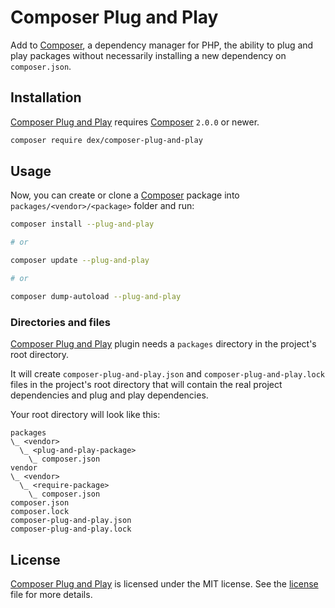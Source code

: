 # Composer Plug and Play

Add to [Composer](https://getcomposer.org/), a dependency manager for PHP, the ability to plug and play packages without
necessarily installing a new dependency on `composer.json`.

## Installation

[Composer Plug and Play](https://github.com/edersoares/composer-plug-and-play/) requires [Composer](https://getcomposer.org/)
`2.0.0` or newer.

```bash
composer require dex/composer-plug-and-play
```

## Usage

Now, you can create or clone a [Composer](https://getcomposer.org/) package into `packages/<vendor>/<package>` folder
and run:

```bash
composer install --plug-and-play

# or

composer update --plug-and-play

# or

composer dump-autoload --plug-and-play
```

### Directories and files

[Composer Plug and Play](https://github.com/edersoares/composer-plug-and-play/) plugin needs a `packages` directory in
the project's root directory.

It will create `composer-plug-and-play.json` and `composer-plug-and-play.lock` files in the project's root directory
that will contain the real project dependencies and plug and play dependencies.

Your root directory will look like this:

```
packages
\_ <vendor>
  \_ <plug-and-play-package>
    \_ composer.json
vendor
\_ <vendor>
  \_ <require-package>
    \_ composer.json
composer.json
composer.lock
composer-plug-and-play.json
composer-plug-and-play.lock
```

## License

[Composer Plug and Play](https://github.com/edersoares/composer-plug-and-play/) is licensed under the MIT license.
See the [license](https://github.com/edersoares/composer-plug-and-play/blob/master/LICENSE) file for more details.

